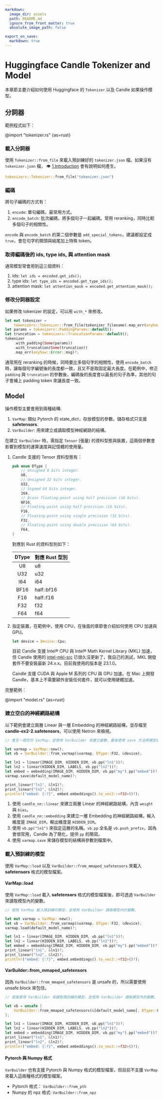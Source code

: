 ```yaml
---
markdown:
  image_dir: assets
  path: README.md
  ignore_from_front_matter: true
  absolute_image_path: false

export_on_save:
  markdown: true
---
```

# Huggingface Candle Tokenizer and Model

本章節主要介紹如何使用 Huggingface 的 `Tokenizer` 以及 Candle 如果操作模型。

## 分詞器

範例程式如下：

@import "tokenizer.rs" {as=rust}

### 載入分詞器

使用 `Tokenizer::from_file` 來載入預訓練好的 `tokenizer.json` 檔。如果沒有 `tokenizer.json` 檔， :eye: [1.Introduction](1.Introduction/README.md) 會有說明如何產生。

```rust
tokenizers::Tokenizer::from_file("tokenizer.json")
```

### 編碼

將句子編碼的方式有：

1. `encode`: 單句編碼，最常用方式。
1. `encode_batch`: 批次編碼，將多個句子一起編碼。常用 reranking，同時比較多個句子的相關性。

`encode` 與 `encode_batch` 的第二個參數是 `add_special_tokens`，建議都設定成 `true`，會在句字的開頭與結尾加上特殊 token。

### 取得編碼後的 ids, type ids, 與 attention mask

通常模型常會用到這三個資料：

1. ids: `let ids = encoded.get_ids();`
1. type ids: `let type_ids = encoded.get_type_ids();`
1. attention mask: `let attention_mask = encoded.get_attention_mask();`

### 修改分詞器設定

如果修改 tokenizer 的設定，可以用 `with_*` 來修改。

```rust
let mut tokenizer =
    tokenizers::Tokenizer::from_file(tokenizer_filename).map_err(anyhow::Error::msg)?;
let params = tokenizers::PaddingParams::default();
let truncation = tokenizers::TruncationParams::default();
tokenizer
    .with_padding(Some(params))
    .with_truncation(Some(truncation))
    .map_err(anyhow::Error::msg)?;
```

通常用在 reranking 的時候，同時要比多個句字的相關性，使用 `encode_batch` 時，讓每個句字編號後的長度都一致，且又不是取固定最大長度。在範例中，修正 `padding` 與 `truncation` 的參數後，編碼後的長度會以最長的句子為準，其他的句子會補上 padding token 來讓長度一致。

## Model

操作模型主要會用到兩種結構:

1. `VarMap`: 類似 Pytorch 的 state_dict，存放模型的參數。儲存格式只支援 __safetensors__.
1. `VarBuilder`: 用來建立或讀取模型神經網路的結構。

在建立 `VarBuilder` 時，需指定 `Tensor` (張量) 的資料型態與裝置，這兩個參數會影響到模型的運算速度與記憶體的使用量。

1. Candle 支援的 Tensor 資料型態有：

    ```rust
    pub enum DType {
        // Unsigned 8 bits integer.
        U8,
        // Unsigned 32 bits integer.
        U32,
        // Signed 64 bits integer.
        I64,
        // Brain floating-point using half precision (16 bits).
        BF16,
        // Floating-point using half precision (16 bits).
        F16,
        // Floating-point using single precision (32 bits).
        F32,
        // Floating-point using double precision (64 bits).
        F64,
    }
    ```

    對應到 Rust 的資料型別如下：

    | DType | 對應 Rust 型別 |
    |:-----:| ------------- |
    | U8    | u8            |
    | U32   | u32           |
    | I64   | i64           |
    | BF16  | half::bf16    |
    | F16   | half::f16     |
    | F32   | f32           |
    | F64   | f64           |

1. 指定裝置，在範例中，使用 CPU，在後面的章節會介紹如何使用 CPU 加速與 GPU。

    ```rust
    let device = Device::Cpu;
    ```

    目前 Candle 支援 Intel® CPU 與 Intel® Math Kernel Library (MKL) 加速，但 Candle 使用的 [intel-mkl-src](https://github.com/rust-math/intel-mkl-src) 已很久沒更新了，我自己的測試，MKL 開發套件不要安裝最新 24.x.x。目前我使用的版本是 23.1.0。

    Candle 支援 CUDA 與 Apple M 系列的 CPU 與 GPU 加速。在 Mac 上開發 Candle，基本上不需要額外安裝任何套件，就可以使用硬體加速。

完整範例：

@import "model.rs" {as=rust}

### 建立空白的神經網路結構

以下範例會建立兩層 Linear 與一層 Embedding 的神經網路結構，並存檔至 __candle-ex2-2.safetensors__，可以使用 Netron 來檢視。

```rust
// 產生一個空的 VarMap，並使用 VarBuilder 來建立變數，最後使用 save 方法將模型儲存到檔案中。

let varmap = VarMap::new();
let vb = VarBuilder::from_varmap(&varmap, DType::F32, &device);

let ln1 = linear(IMAGE_DIM, HIDDEN_DIM, vb.pp("ln1"))?;
let ln2 = linear(HIDDEN_DIM, LABELS, vb.pp("ln2"))?;
let embed = embedding(IMAGE_DIM, HIDDEN_DIM, vb.pp("my").pp("embed"))?;
varmap.save(default_model_name)?;

print_linear("ln1", &ln1)?;
print_linear("ln2", &ln2)?;
println!("embed: {:?}", embed.embeddings().to_vec2::<f32>()?);
```

1. 使用 `candle_nn::linear` 來建立兩層 Linear 的神經網路結構，內含 `weight` 與 `bias`。
1. 使用 `candle_nn::embedding` 來建立一層 Embedding 的神經網路結構，輸入維度是 `IMAGE_DIM`，輸出維度是 `HIDDEN_DIM`。
1. 使用 `vb.pp("ln1")` 來指定這層的名稱。`vb.pp` 全名是 `vb.push_prefix`，因為會很常用，Candle 為了簡化，提供 `pp` 的簡寫。
1. 使用 `varmap.save` 來儲存模型的結構與參數到檔案中。

### 載入預訓練的模型

使用 `VarMap::load` 以及 `VarBuilder::from_mmaped_safetensors` 來載入 __safetensors__ 格式的模型檔案。

#### VarMap::load

使用 `VarMap::load` 載入 __safetensors__ 格式的模型檔案後，即可透過 `VarBuilder` 來讀取模型內的變數。

```rust
// 使用 VarMap 載入預訓練的模型，並使用 VarBuilder 讀取模型內的變數。

let mut varmap = VarMap::new();
let vb = VarBuilder::from_varmap(&varmap, DType::F32, &device);
varmap.load(default_model_name)?;

let ln1 = linear(IMAGE_DIM, HIDDEN_DIM, vb.pp("ln1"))?;
let ln2 = linear(HIDDEN_DIM, LABELS, vb.pp("ln2"))?;
let embed = embedding(IMAGE_DIM, HIDDEN_DIM, vb.pp("my").pp("embed"))?;
print_linear("ln1", &ln1)?;
print_linear("ln2", &ln2)?;
println!("embed: {:?}", embed.embeddings().to_vec2::<f32>()?);
```

#### VarBuilder::from_mmaped_safetensors

因為 `VarBuilder::from_mmaped_safetensors` 是 unsafe 的，所以需要使用 unsafe block 來包住。

```rust
// 直接使用 VarBuilder 來讀取預訓練的模型，並使用 VarBuilder 讀取模型內的變數。

let vb = unsafe {
    VarBuilder::from_mmaped_safetensors(&[default_model_name], DType::F32, &device)?
};

let ln1 = linear(IMAGE_DIM, HIDDEN_DIM, vb.pp("ln1"))?;
let ln2 = linear(HIDDEN_DIM, LABELS, vb.pp("ln2"))?;
let embed = embedding(IMAGE_DIM, HIDDEN_DIM, vb.pp("my").pp("embed"))?;
print_linear("ln1", &ln1)?;
print_linear("ln2", &ln2)?;
println!("embed: {:?}", embed.embeddings().to_vec2::<f32>()?);
```

#### Pytorch 與 Numpy  格式

`VarBuilder` 也有支援 Pytorch 與 Numpy 格式的模型檔案，但目前不支援 `VarMap` 來載入這兩種格式的模型檔案。

- Pytorch 格式： `VarBuilder::from_pth`
- Numpy 的 npz 格式: `VarBuilder::from_npz`
